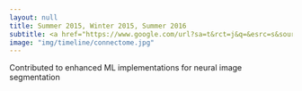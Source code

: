 ```yaml
---
layout: null
title: Summer 2015, Winter 2015, Summer 2016
subtitle: <a href="https://www.google.com/url?sa=t&rct=j&q=&esrc=s&source=web&cd=1&ved=0ahUKEwik_6XR8vXWAhULz2MKHfemCs4QFggmMAA&url=https%3A%2F%2Fwww.janelia.org%2Fpeople%2Fsrini-turaga&usg=AOvVaw2bz69zeov78HQO7KQKxKSK"> HHMI Srini Turaga Lab </a>
image: "img/timeline/connectome.jpg"
---
```

Contributed to enhanced ML implementations for neural image segmentation <a href="https://arxiv.org/abs/1709.02974"><i class="fa fa-file fa-fw"></i></a>